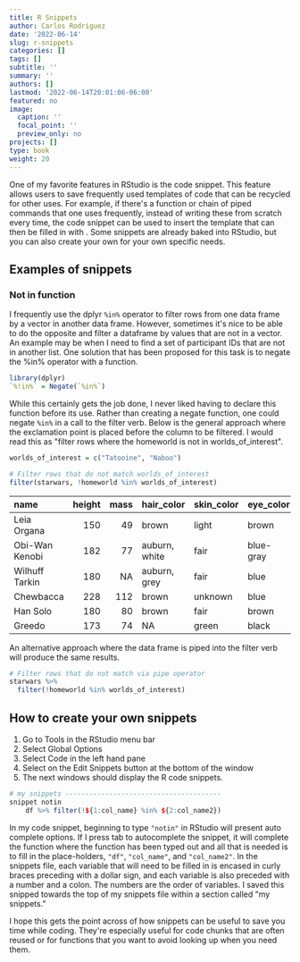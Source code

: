 ```yaml
---
title: R Snippets
author: Carlos Rodriguez
date: '2022-06-14'
slug: r-snippets
categories: []
tags: []
subtitle: ''
summary: ''
authors: []
lastmod: '2022-06-14T20:01:06-06:00'
featured: no
image:
  caption: ''
  focal_point: ''
  preview_only: no
projects: []
type: book
weight: 20
---
```



One of my favorite features in RStudio is the code snippet. This feature allows users to save frequently used templates of code that can be recycled for other uses. For example, if there's a function or chain of piped commands that one uses frequently, instead of writing these from scratch every time, the code snippet can be used to insert the template that can then be filled in with . Some snippets are already baked into RStudio, but you can also create your own for your own specific needs.

## Examples of snippets

### Not in function
I frequently use the dplyr `%in%` operator to filter rows from one data frame by a vector in another data frame. However, sometimes it's nice to be able to do the opposite and filter a dataframe by values that are not in a vector. An example may be when I need to find a set of participant IDs that are not in another list. One solution that has been proposed for this task is to negate the %in% operator with a function.

```r
library(dplyr)
`%!in%` = Negate(`%in%`)
```
While this certainly gets the job done, I never liked having to declare this function before its use. Rather than creating a negate function, one could negate `%in%` in a call to the filter verb. Below is the general approach where the exclamation point is placed before the column to be filtered. I would read this as "filter rows where the homeworld is not in worlds_of_interest".


```r
worlds_of_interest = c("Tatooine", "Naboo")
```

```r
# Filter rows that do not match worlds_of_interest
filter(starwars, !homeworld %in% worlds_of_interest)
```


<table>
 <thead>
  <tr>
   <th style="text-align:left;"> name </th>
   <th style="text-align:right;"> height </th>
   <th style="text-align:right;"> mass </th>
   <th style="text-align:left;"> hair_color </th>
   <th style="text-align:left;"> skin_color </th>
   <th style="text-align:left;"> eye_color </th>
   <th style="text-align:right;"> birth_year </th>
   <th style="text-align:left;"> sex </th>
   <th style="text-align:left;"> gender </th>
   <th style="text-align:left;"> homeworld </th>
   <th style="text-align:left;"> species </th>
  </tr>
 </thead>
<tbody>
  <tr>
   <td style="text-align:left;"> Leia Organa </td>
   <td style="text-align:right;"> 150 </td>
   <td style="text-align:right;"> 49 </td>
   <td style="text-align:left;"> brown </td>
   <td style="text-align:left;"> light </td>
   <td style="text-align:left;"> brown </td>
   <td style="text-align:right;"> 19 </td>
   <td style="text-align:left;"> female </td>
   <td style="text-align:left;"> feminine </td>
   <td style="text-align:left;"> Alderaan </td>
   <td style="text-align:left;"> Human </td>
  </tr>
  <tr>
   <td style="text-align:left;"> Obi-Wan Kenobi </td>
   <td style="text-align:right;"> 182 </td>
   <td style="text-align:right;"> 77 </td>
   <td style="text-align:left;"> auburn, white </td>
   <td style="text-align:left;"> fair </td>
   <td style="text-align:left;"> blue-gray </td>
   <td style="text-align:right;"> 57 </td>
   <td style="text-align:left;"> male </td>
   <td style="text-align:left;"> masculine </td>
   <td style="text-align:left;"> Stewjon </td>
   <td style="text-align:left;"> Human </td>
  </tr>
  <tr>
   <td style="text-align:left;"> Wilhuff Tarkin </td>
   <td style="text-align:right;"> 180 </td>
   <td style="text-align:right;"> NA </td>
   <td style="text-align:left;"> auburn, grey </td>
   <td style="text-align:left;"> fair </td>
   <td style="text-align:left;"> blue </td>
   <td style="text-align:right;"> 64 </td>
   <td style="text-align:left;"> male </td>
   <td style="text-align:left;"> masculine </td>
   <td style="text-align:left;"> Eriadu </td>
   <td style="text-align:left;"> Human </td>
  </tr>
  <tr>
   <td style="text-align:left;"> Chewbacca </td>
   <td style="text-align:right;"> 228 </td>
   <td style="text-align:right;"> 112 </td>
   <td style="text-align:left;"> brown </td>
   <td style="text-align:left;"> unknown </td>
   <td style="text-align:left;"> blue </td>
   <td style="text-align:right;"> 200 </td>
   <td style="text-align:left;"> male </td>
   <td style="text-align:left;"> masculine </td>
   <td style="text-align:left;"> Kashyyyk </td>
   <td style="text-align:left;"> Wookiee </td>
  </tr>
  <tr>
   <td style="text-align:left;"> Han Solo </td>
   <td style="text-align:right;"> 180 </td>
   <td style="text-align:right;"> 80 </td>
   <td style="text-align:left;"> brown </td>
   <td style="text-align:left;"> fair </td>
   <td style="text-align:left;"> brown </td>
   <td style="text-align:right;"> 29 </td>
   <td style="text-align:left;"> male </td>
   <td style="text-align:left;"> masculine </td>
   <td style="text-align:left;"> Corellia </td>
   <td style="text-align:left;"> Human </td>
  </tr>
  <tr>
   <td style="text-align:left;"> Greedo </td>
   <td style="text-align:right;"> 173 </td>
   <td style="text-align:right;"> 74 </td>
   <td style="text-align:left;"> NA </td>
   <td style="text-align:left;"> green </td>
   <td style="text-align:left;"> black </td>
   <td style="text-align:right;"> 44 </td>
   <td style="text-align:left;"> male </td>
   <td style="text-align:left;"> masculine </td>
   <td style="text-align:left;"> Rodia </td>
   <td style="text-align:left;"> Rodian </td>
  </tr>
</tbody>
</table>

An alternative approach where the data frame is piped into the filter verb will produce the same results.

```r
# Filter rows that do not match via pipe operator
starwars %>%
  filter(!homeworld %in% worlds_of_interest)
```



## How to create your own snippets

1. Go to Tools in the RStudio menu bar
2. Select Global Options
3. Select Code in the left hand pane
4. Select on the Edit Snippets button at the bottom of the window
5. The next windows should display the R code snippets.


```r
# my snippets ---------------------------------------
snippet notin
	df %>% filter(!${1:col_name} %in% ${2:col_name2})
```

In my code snippet, beginning to type `"notin"` in RStudio will present auto complete options. If I press tab to autocomplete the snippet, it will complete the function where the function has been typed out and all that is needed is to fill in the place-holders, `"df"`, `"col_name"`, and `"col_name2"`. In the snippets file, each variable that will need to be filled in is encased in curly braces preceding with a dollar sign, and each variable is also preceded with a number and a colon. The numbers are the order of variables. I saved this snipped towards the top of my snippets file within a section called "my snippets."

I hope this gets the point across of how snippets can be useful to save you time while coding. They're especially useful for code chunks that are often reused or for functions that you want to avoid looking up when you need them.
